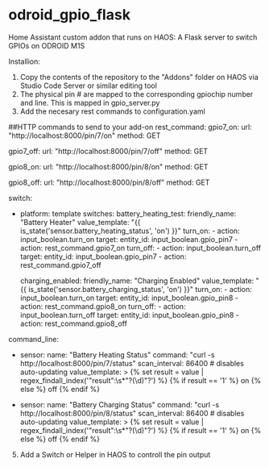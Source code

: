 # odroid_gpio_flask
Home Assistant custom addon that runs on HAOS: A Flask server to switch GPIOs on ODROID M1S

Installion:
1) Copy the contents of the repository to the "Addons" folder on HAOS via Studio Code Server or similar editing tool
2) The physical pin # are mapped to the corresponding gpiochip number and line. This is mapped in  gpio_server.py
4) Add the necesary rest commands to configuration.yaml
   
##HTTP commands to send to your add-on
rest_command:
  gpio7_on:
    url: "http://localhost:8000/pin/7/on"
    method: GET

  gpio7_off:
    url: "http://localhost:8000/pin/7/off"
    method: GET

  gpio8_on:
    url: "http://localhost:8000/pin/8/on"
    method: GET

  gpio8_off:
    url: "http://localhost:8000/pin/8/off"
    method: GET

switch:
  - platform: template
    switches:
      battery_heating_test:
        friendly_name: "Battery Heater"
        value_template: "{{ is_state('sensor.battery_heating_status', 'on') }}"
        turn_on:
          - action: input_boolean.turn_on
            target:
              entity_id: input_boolean.gpio_pin7
          - action: rest_command.gpio7_on
        turn_off:
          - action: input_boolean.turn_off
            target:
              entity_id: input_boolean.gpio_pin7
          - action: rest_command.gpio7_off

      charging_enabled:
        friendly_name: "Charging Enabled"
        value_template: "{{ is_state('sensor.battery_charging_status', 'on') }}"
        turn_on:
          - action: input_boolean.turn_on
            target:
              entity_id: input_boolean.gpio_pin8
          - action: rest_command.gpio8_on
        turn_off:
          - action: input_boolean.turn_off
            target:
              entity_id: input_boolean.gpio_pin8
          - action: rest_command.gpio8_off

command_line:
  - sensor:
      name: "Battery Heating Status"
      command: "curl -s http://localhost:8000/pin/7/status"
      scan_interval: 86400  # disables auto-updating
      value_template: >
        {% set result = value | regex_findall_index('"result":\\s*"?(\\d)"?') %}
        {% if result == '1' %}
          on
        {% else %}
          off
        {% endif %}

  - sensor:
      name: "Battery Charging Status"
      command: "curl -s http://localhost:8000/pin/8/status"
      scan_interval: 86400  # disables auto-updating
      value_template: >
        {% set result = value | regex_findall_index('"result":\\s*"?(\\d)"?') %}
        {% if result == '1' %}
          on
        {% else %}
          off
        {% endif %}


   5) Add a Switch or Helper in HAOS to controll the pin output
